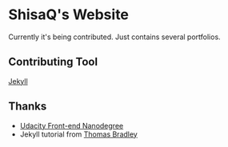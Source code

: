 # ShisaQ's Website

Currently it's being contributed. Just contains several portfolios.

## Contributing Tool

[Jekyll](https://jekyllrb.com/)

## Thanks

* [Udacity Front-end Nanodegree](https://www.udacity.com/course/front-end-web-developer-nanodegree--nd001)
* Jekyll tutorial from [Thomas Bradley](https://www.youtube.com/channel/UCj4qGjIQCZdL5nIUaoFHanA)
